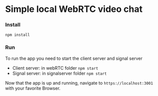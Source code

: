 # Simple local WebRTC video chat

### Install

`npm install`

### Run

To run the app you need to start the client server and signal server
 * Client server: in webRTC folder `npm start`
 * Signal server: in signalserver folder `npm start`

Now that the app is up and running, navigate to `https://localhost:3001` with your favorite Browser.

